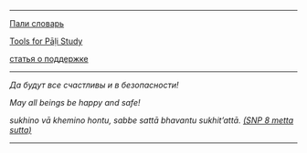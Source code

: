 
--------------

[Пали словарь](https://devamitta.github.io/pali/)

[Tools for Pāḷi Study](https://sasanarakkha.github.io/study-tools/)

[статья о поддержке](https://devamitta.github.io/notes/dana.html)

--------------

*Да будут все счастливы и в безопасности!*

*May all beings be happy and safe!*

*sukhino vā khemino hontu, sabbe sattā bhavantu sukhit’attā. [(SNP 8 metta sutta)](https://suttacentral.net/snp1.8/en/sujato?layout=linebyline&reference=none&notes=asterisk&highlight=false&script=latin)*

--------------
